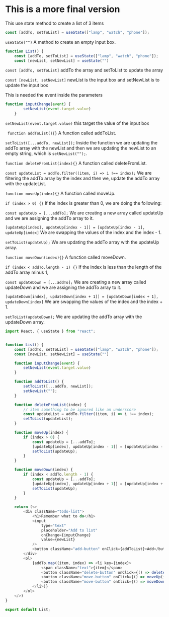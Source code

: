 
# This is a more final version 

This use state method to create a list of 3 items
```js 
const [addTo, setToList] = useState(["lamp", "watch", "phone"]);
```

`useState("")` A method to create an empty input box.

```js
function List() {
    const [addTo, setToList] = useState(["lamp", "watch", "phone"]);
    const [newList, setNewList] = useState("")
```

`const [addTo, setToList]` addTo the array and setToList to update the array

`const [newList, setNewList]` newList is the input box and setNewList is to update the input box


 This is needed the event inside the parameters 
```js
function inputChange(event) {
        setNewList(event.target.value)
    }
```

`setNewList(event.target.value)` this target the value of the input box


` function addToList(){}` A function called addToList. 
 
`setToList([...addTo, newList]);` Inside the function we are updating the addTo array with the newList and then we are updating the newList to an empty string, which is `setNewList("");`.

`function deleteFromList(index){}` A function called deleteFromList.

`const updateList = addTo.filter((item, i) => i !== index);` We are filtering the addTo array by the index and then we, update the addTo array with the updateList.

 
`function moveUp(index){}` A function called moveUp.    

`if (index > 0) {}` If the index is greater than 0, we are doing the following:

`const updateUp = [...addTo];` We are creating a new array called updateUp and we are assigning the addTo array to it.

`[updateUp[index], updateUp[index - 1]] = [updateUp[index - 1], updateUp[index]` We are swapping the values of the index and the index - 1.

`setToList(updateUp);` We are updating the addTo array with the updateUp array.

`function moveDown(index){}` A function called moveDown.

`if (index < addTo.length - 1) {}` If the index is less than the length of the addTo array minus 1,

`const updateDown = [...addTo];` We are creating a new array called updateDown and we are assigning the addTo array to it.

`[updateDown[index], updateDown[index + 1]] = [updateDown[index + 1], updateDown[index]` We are swapping the values of the index and the index + 1.

`setToList(updateDown);` We are updating the addTo array with the updateDown array.

```js
import React, { useState } from "react";


function List() {
    const [addTo, setToList] = useState(["lamp", "watch", "phone"]);
    const [newList, setNewList] = useState("")

    function inputChange(event) {
        setNewList(event.target.value)
    }

    function addToList() {
        setToList([...addTo, newList]);
        setNewList("");
    }

    function deleteFromList(index) {
        // item something to be ignored like an underscore
        const updateList = addTo.filter((item, i) => i !== index);
        setToList(updateList);
    }

    function moveUp(index) {
        if (index > 0) {
            const updateUp = [...addTo];
            [updateUp[index], updateUp[index - 1]] = [updateUp[index - 1], updateUp[index],];
            setToList(updateUp);
        }
    }

    function moveDown(index) {
        if (index < addTo.length - 1) {
            const updateUp = [...addTo];
            [updateUp[index], updateUp[index + 1]] = [updateUp[index + 1], updateUp[index],];
            setToList(updateUp);
        }
    }

    return (<>
        <div className="todo-list">
            <h1>Remember what to do</h1>
            <input
                type="text"
                placeholder="Add to list"
                onChange={inputChange}
                value={newList}
            />
            <button className="add-button" onClick={addToList}>Add</button>
        </div>
        <ol>
            {addTo.map((item, index) => <li key={index}>
                <span className="text">{item}</span>
                <button className="delete-button" onClick={() => deleteFromList(index)}>Remove &#129356;</button>
                <button className="move-button" onClick={() => moveUp(index)}>Up &#129351;</button>
                <button className="move-button" onClick={() => moveDown(index)}>Down &#129352; </button>
            </li>)}
        </ol>
    </>)
}

export default List;
```
